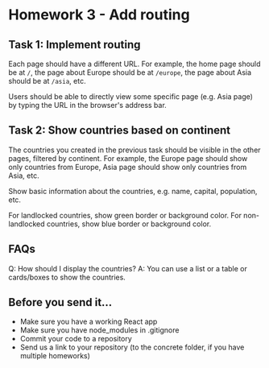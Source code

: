 # Homework 3 - Add routing

## Task 1: Implement routing

Each page should have a different URL. For example, the home page should be at `/`, the page about Europe should be at `/europe`, the page about Asia should be at `/asia`, etc.

Users should be able to directly view some specific page (e.g. Asia page) by typing the URL in the browser's address bar.

## Task 2: Show countries based on continent

The countries you created in the previous task should be visible in the other pages, filtered by continent. For example, the Europe page should show only countries from Europe, Asia page should show only countries from Asia, etc.

Show basic information about the countries, e.g. name, capital, population, etc.

For landlocked countries, show green border or background color.
For non-landlocked countries, show blue border or background color.

## FAQs

Q: How should I display the countries?
A: You can use a list or a table or cards/boxes to show the countries.

## Before you send it...

- Make sure you have a working React app
- Make sure you have node_modules in .gitignore
- Commit your code to a repository
- Send us a link to your repository (to the concrete folder, if you have multiple homeworks)